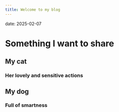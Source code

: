 ```yaml
---
title: Welcome to my blog
---
```

date: 2025-02-07
# Something I want to share
## My cat
### Her lovely and sensitive actions
## My dog
### Full of smartness
